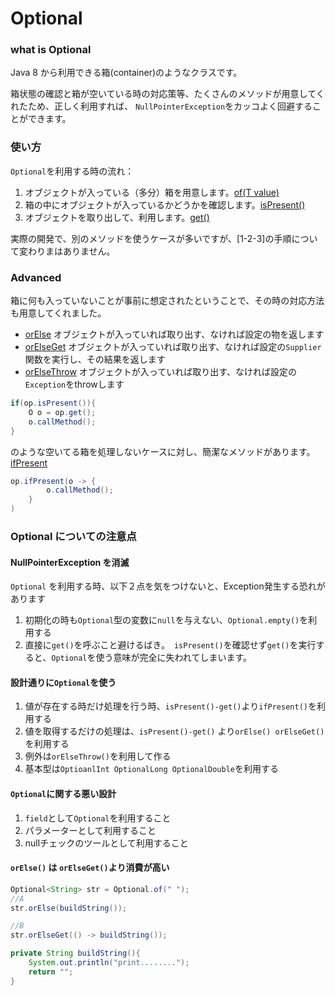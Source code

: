 # Optional

### what is Optional
Java 8 から利用できる箱(container)のようなクラスです。 
 
箱状態の確認と箱が空いている時の対応策等、たくさんのメソッドが用意してくれたため、正しく利用すれば、
`NullPointerException`をカッコよく回避することができます。

### 使い方
`Optional`を利用する時の流れ：
1. オブジェクトが入っている（多分）箱を用意します。[of(T value)][of]
2. 箱の中にオブジェクトが入っているかどうかを確認します。[isPresent()][isPresent]
3. オブジェクトを取り出して、利用します。[get()][get]

実際の開発で、別のメソッドを使うケースが多いですが、[1-2-3]の手順について変わりまはありません。

### Advanced
箱に何も入っていないことが事前に想定されたということで、その時の対応方法も用意してくれました。

* [orElse][orElse] オブジェクトが入っていれば取り出す、なければ設定の物を返します
* [orElseGet][orElseGet] オブジェクトが入っていれば取り出す、なければ設定の`Supplier`関数を実行し、その結果を返します
* [orElseThrow][orElseThrow] オブジェクトが入っていれば取り出す、なければ設定の`Exception`をthrowします

```java
if(op.isPresent()){
    O o = op.get();
    o.callMethod();
}
```
のような空いてる箱を処理しないケースに対し、簡潔なメソッドがあります。[ifPresent][ifPresent]

```java
op.ifPresent(o -> {
        o.callMethod();
    }
)
```

### Optional についての注意点

#### NullPointerException を消滅
`Optional` を利用する時、以下２点を気をつけないと、Exception発生する恐れがあります
1. 初期化の時も`Optional`型の変数に`null`を与えない、`Optional.empty()`を利用する
2. 直接に`get()`を呼ぶこと避けるばき。　`isPresent()`を確認せず`get()`を実行すると、`Optional`を使う意味が完全に失われてしまいます。

#### 設計通りに`Optional`を使う
1. 値が存在する時だけ処理を行う時、`isPresent()-get()`より`ifPresent()`を利用する
2. 値を取得するだけの処理は、`isPresent()-get()` より`orElse() orElseGet()`を利用する
3. 例外は`orElseThrow()`を利用して作る
4. 基本型は`OptioanlInt OptionalLong OptionalDouble`を利用する

#### `Optional`に関する悪い設計 
1. `field`として`Optional`を利用すること
2. パラメーターとして利用すること
3. nullチェックのツールとして利用すること

#### `orElse()` は `orElseGet()`より消費が高い
```java
Optional<String> str = Optional.of(" ");
//A
str.orElse(buildString());

//B
str.orElseGet(() -> buildString());

```

```java
private String buildString(){
    System.out.println("print........");
    return "";
}
```


[empty]:https://docs.oracle.com/javase/jp/8/docs/api/java/util/Optional.html#empty--
[of]:https://docs.oracle.com/javase/jp/8/docs/api/java/util/Optional.html#of-T-
[ofNullable]:https://docs.oracle.com/javase/jp/8/docs/api/java/util/Optional.html#ofNullable-T-
[get]:https://docs.oracle.com/javase/jp/8/docs/api/java/util/Optional.html#get--
[isPresent]:https://docs.oracle.com/javase/jp/8/docs/api/java/util/Optional.html#isPresent--
[orElse]:https://docs.oracle.com/javase/jp/8/docs/api/java/util/Optional.html#orElse-T-
[orElseGet]:https://docs.oracle.com/javase/jp/8/docs/api/java/util/Optional.html#orElseGet-java.util.function.Supplier-
[orElseThrow]:https://docs.oracle.com/javase/jp/8/docs/api/java/util/Optional.html#orElseThrow-java.util.function.Supplier-
[ifPresent]:https://docs.oracle.com/javase/jp/8/docs/api/java/util/Optional.html#ifPresent-java.util.function.Consumer-